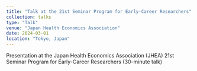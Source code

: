 ```yaml
---
title: "Talk at the 21st Seminar Program for Early-Career Researchers"
collection: talks
type: "Talk"
venue: "Japan Health Economics Association"
date: 2024-03-01
location: "Tokyo, Japan"
---
```


Presentation at the Japan Health Economics Association (JHEA) 21st Seminar Program for Early-Career Researchers (30-minute talk)

